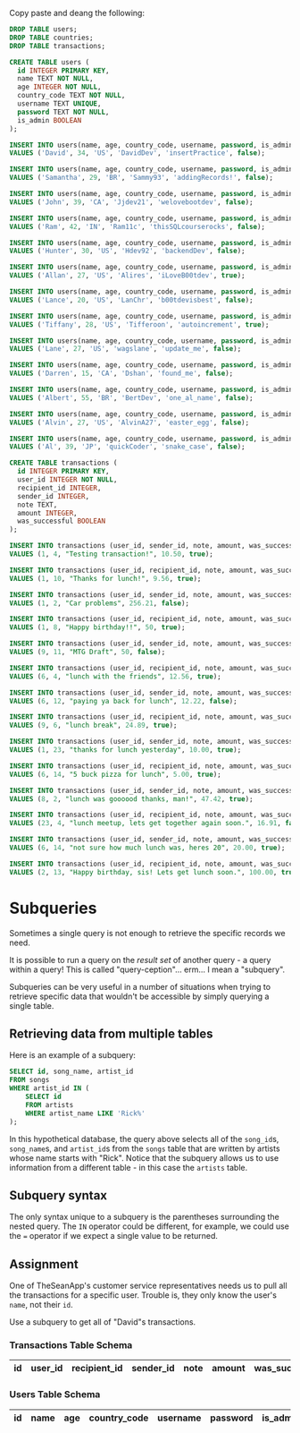 Copy paste and deang the following:
```sql
DROP TABLE users;
DROP TABLE countries;
DROP TABLE transactions;

CREATE TABLE users (
  id INTEGER PRIMARY KEY,
  name TEXT NOT NULL,
  age INTEGER NOT NULL,
  country_code TEXT NOT NULL,
  username TEXT UNIQUE,
  password TEXT NOT NULL,
  is_admin BOOLEAN
);

INSERT INTO users(name, age, country_code, username, password, is_admin)
VALUES ('David', 34, 'US', 'DavidDev', 'insertPractice', false);

INSERT INTO users(name, age, country_code, username, password, is_admin)
VALUES ('Samantha', 29, 'BR', 'Sammy93', 'addingRecords!', false);

INSERT INTO users(name, age, country_code, username, password, is_admin)
VALUES ('John', 39, 'CA', 'Jjdev21', 'welovebootdev', false);

INSERT INTO users(name, age, country_code, username, password, is_admin)
VALUES ('Ram', 42, 'IN', 'Ram11c', 'thisSQLcourserocks', false);

INSERT INTO users(name, age, country_code, username, password, is_admin)
VALUES ('Hunter', 30, 'US', 'Hdev92', 'backendDev', false);

INSERT INTO users(name, age, country_code, username, password, is_admin)
VALUES ('Allan', 27, 'US', 'Alires', 'iLoveB00tdev', true);

INSERT INTO users(name, age, country_code, username, password, is_admin)
VALUES ('Lance', 20, 'US', 'LanChr', 'b00tdevisbest', false);

INSERT INTO users(name, age, country_code, username, password, is_admin)
VALUES ('Tiffany', 28, 'US', 'Tifferoon', 'autoincrement', true);

INSERT INTO users(name, age, country_code, username, password, is_admin)
VALUES ('Lane', 27, 'US', 'wagslane', 'update_me', false);

INSERT INTO users(name, age, country_code, username, password, is_admin)
VALUES ('Darren', 15, 'CA', 'Dshan', 'found_me', false);

INSERT INTO users(name, age, country_code, username, password, is_admin)
VALUES ('Albert', 55, 'BR', 'BertDev', 'one_al_name', false);

INSERT INTO users(name, age, country_code, username, password, is_admin)
VALUES ('Alvin', 27, 'US', 'AlvinA27', 'easter_egg', false);

INSERT INTO users(name, age, country_code, username, password, is_admin)
VALUES ('Al', 39, 'JP', 'quickCoder', 'snake_case', false);

CREATE TABLE transactions (
  id INTEGER PRIMARY KEY,
  user_id INTEGER NOT NULL,
  recipient_id INTEGER,
  sender_id INTEGER,
  note TEXT,
  amount INTEGER,
  was_successful BOOLEAN
);

INSERT INTO transactions (user_id, sender_id, note, amount, was_successful)
VALUES (1, 4, "Testing transaction!", 10.50, true);

INSERT INTO transactions (user_id, recipient_id, note, amount, was_successful)
VALUES (1, 10, "Thanks for lunch!", 9.56, true);

INSERT INTO transactions (user_id, sender_id, note, amount, was_successful)
VALUES (1, 2, "Car problems", 256.21, false);

INSERT INTO transactions (user_id, recipient_id, note, amount, was_successful)
VALUES (1, 8, "Happy birthday!!", 50, true);

INSERT INTO transactions (user_id, sender_id, note, amount, was_successful)
VALUES (9, 11, "MTG Draft", 50, false);

INSERT INTO transactions (user_id, recipient_id, note, amount, was_successful)
VALUES (6, 4, "lunch with the friends", 12.56, true);

INSERT INTO transactions (user_id, sender_id, note, amount, was_successful)
VALUES (6, 12, "paying ya back for lunch", 12.22, false);

INSERT INTO transactions (user_id, recipient_id, note, amount, was_successful)
VALUES (9, 6, "lunch break", 24.89, true);

INSERT INTO transactions (user_id, sender_id, note, amount, was_successful)
VALUES (1, 23, "thanks for lunch yesterday", 10.00, true);

INSERT INTO transactions (user_id, recipient_id, note, amount, was_successful)
VALUES (6, 14, "5 buck pizza for lunch", 5.00, true);

INSERT INTO transactions (user_id, sender_id, note, amount, was_successful)
VALUES (8, 2, "lunch was goooood thanks, man!", 47.42, true);

INSERT INTO transactions (user_id, recipient_id, note, amount, was_successful)
VALUES (23, 4, "lunch meetup, lets get together again soon.", 16.91, false);

INSERT INTO transactions (user_id, sender_id, note, amount, was_successful)
VALUES (6, 14, "not sure how much lunch was, heres 20", 20.00, true);

INSERT INTO transactions (user_id, recipient_id, note, amount, was_successful)
VALUES (2, 13, "Happy birthday, sis! Lets get lunch soon.", 100.00, true);

```

# Subqueries

Sometimes a single query is not enough to retrieve the specific records we need.

It is possible to run a query on the *result set* of another query - a query within a query! This is called "query-ception"... erm... I mean a "subquery".

Subqueries can be very useful in a number of situations when trying to retrieve specific data that wouldn't be accessible by simply querying a single table.

## Retrieving data from multiple tables

Here is an example of a subquery:

```SQL
SELECT id, song_name, artist_id
FROM songs
WHERE artist_id IN (
    SELECT id
    FROM artists
    WHERE artist_name LIKE 'Rick%'
);
```

In this hypothetical database, the query above selects all of the `song_id`s, `song_name`s, and `artist_id`s from the `songs` table that are written by artists whose name starts with "Rick". Notice that the subquery allows us to use information from a different table - in this case the `artists` table.

## Subquery syntax

The only syntax unique to a subquery is the parentheses surrounding the nested query. The `IN` operator could be different, for example, we could use the `=` operator if we expect a single value to be returned.

## Assignment

One of TheSeanApp's customer service representatives needs us to pull all the transactions for a specific user. Trouble is, they only know the user's `name`, not their `id`.

Use a subquery to get all of "David"s transactions.

### Transactions Table Schema

| id  | user_id | recipient_id | sender_id | note | amount | was_successful |
| --- | ------- | ------------ | --------- | ---- | ------ | -------------- |

### Users Table Schema

| id  | name | age | country_code | username | password | is_admin |
| --- | ---- | --- | ------------ | -------- | -------- | -------- |

